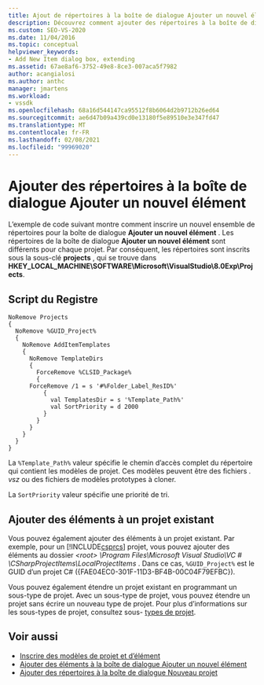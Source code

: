 ```yaml
---
title: Ajout de répertoires à la boîte de dialogue Ajouter un nouvel élément | Microsoft Docs
description: Découvrez comment ajouter des répertoires à la boîte de dialogue Ajouter un nouvel élément dans Visual Studio à l’aide d’un script de Registre pour inscrire les répertoires.
ms.custom: SEO-VS-2020
ms.date: 11/04/2016
ms.topic: conceptual
helpviewer_keywords:
- Add New Item dialog box, extending
ms.assetid: 67ae8af6-3752-49e8-8ce3-007aca5f7982
author: acangialosi
ms.author: anthc
manager: jmartens
ms.workload:
- vssdk
ms.openlocfilehash: 68a16d544147ca95512f8b6064d2b9712b26ed64
ms.sourcegitcommit: ae6d47b09a439cd0e13180f5e89510e3e347fd47
ms.translationtype: MT
ms.contentlocale: fr-FR
ms.lasthandoff: 02/08/2021
ms.locfileid: "99969020"
---
```

# <a name="add-directories-to-the-add-new-item-dialog-box"></a>Ajouter des répertoires à la boîte de dialogue Ajouter un nouvel élément
L’exemple de code suivant montre comment inscrire un nouvel ensemble de répertoires pour la boîte de dialogue **Ajouter un nouvel élément** . Les répertoires de la boîte de dialogue **Ajouter un nouvel élément** sont différents pour chaque projet. Par conséquent, les répertoires sont inscrits sous la sous-clé **projects** , qui se trouve dans **HKEY_LOCAL_MACHINE\SOFTWARE\Microsoft\VisualStudio\8.0Exp\Projects**.

## <a name="registry-script"></a>Script du Registre

```
NoRemove Projects
{
  NoRemove %GUID_Project%
  {
    NoRemove AddItemTemplates
    {
      NoRemove TemplateDirs
      {
        ForceRemove %CLSID_Package%
        {
      ForceRemove /1 = s '#%Folder_Label_ResID%'
          {
            val TemplatesDir = s '%Template_Path%'
            val SortPriority = d 2000
          }
        }
      }
    }
  }
}
```

 La `%Template_Path%` valeur spécifie le chemin d’accès complet du répertoire qui contient les modèles de projet. Ces modèles peuvent être des fichiers *. vsz* ou des fichiers de modèles prototypes à cloner.

 La `SortPriority` valeur spécifie une priorité de tri.

## <a name="add-items-to-an-existing-project"></a>Ajouter des éléments à un projet existant
 Vous pouvez également ajouter des éléments à un projet existant. Par exemple, pour un [!INCLUDE[csprcs](../../data-tools/includes/csprcs_md.md)] projet, vous pouvez ajouter des éléments au dossier *\<root> \Program Files\Microsoft Visual Studio\VC # \CSharpProjectItems\LocalProjectItems* . Dans ce cas, `%GUID_Project%` est le GUID d’un projet C# ({FAE04EC0-301F-11D3-BF4B-00C04F79EFBC}).

 Vous pouvez également étendre un projet existant en programmant un sous-type de projet. Avec un sous-type de projet, vous pouvez étendre un projet sans écrire un nouveau type de projet. Pour plus d’informations sur les sous-types de projet, consultez sous- [types de projet](../../extensibility/internals/project-subtypes.md).

## <a name="see-also"></a>Voir aussi
- [Inscrire des modèles de projet et d’élément](../../extensibility/internals/registering-project-and-item-templates.md)
- [Ajouter des éléments à la boîte de dialogue Ajouter un nouvel élément](../../extensibility/internals/adding-items-to-the-add-new-item-dialog-boxes.md)
- [Ajouter des répertoires à la boîte de dialogue Nouveau projet](../../extensibility/internals/adding-directories-to-the-new-project-dialog-box.md)

